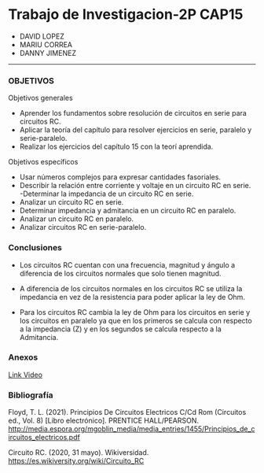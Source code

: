 # Trabajo de Investigacion-2P CAP15
- DAVID LOPEZ
- MARIU CORREA
- DANNY JIMENEZ



---------------------------------------------
### OBJETIVOS 
	

Objetivos generales   	
- Aprender los fundamentos sobre resolución de circuitos en serie para circuitos RC.	
- Aplicar la teoría del capítulo para resolver ejercicios en serie, paralelo y serie-paralelo.
- Realizar los ejercicios del capítulo 15 con la teorí aprendida.

Objetivos específicos	
- Usar números complejos para expresar cantidades
fasoriales.
- Describir la relación entre corriente y voltaje en un
circuito RC en serie.
-Determinar la impedancia de un circuito RC en serie.
- Analizar un circuito RC en serie.
- Determinar impedancia y admitancia en un
circuito RC en paralelo.
- Analizar un circuito RC en paralelo.
- Analizar circuitos RC en serie-paralelo.

### Conclusiones

- Los circuitos RC cuentan con una frecuencia, magnitud y ángulo a diferencia de los circuitos normales que solo tienen magnitud.

- A diferencia de los circuitos normales en los circuitos RC se utiliza la impedancia en vez de la resistencia para poder aplicar la ley de Ohm.

- Para los circuitos RC cambia la ley de Ohm para los circuitos en serie y los circuitos en paralelo ya que en los primeros se calcula con respecto
a la impedancia (Z) y en los segundos se calcula respecto a la Admitancia.


### **Anexos**

[Link Video](https://youtu.be/nOkSgx55jtY)

### Bibliografía

Floyd, T. L. (2021). Principios De Circuitos Electricos C/Cd Rom (Circuitos ed., Vol. 8) [Libro electrónico]. PRENTICE HALL/PEARSON. http://media.espora.org/mgoblin_media/media_entries/1455/Principios_de_circuitos_electricos.pdf

Circuito RC. (2020, 31 mayo). Wikiversidad. https://es.wikiversity.org/wiki/Circuito_RC
